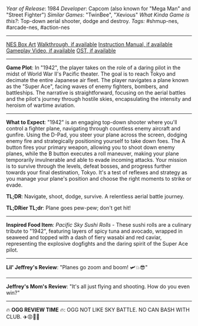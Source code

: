 *Year of Release*: 1984
*Developer*: Capcom (also known for "Mega Man" and "Street Fighter")
*Similar Games*: "TwinBee", "Xevious"
*What Kinda Game is this?*: Top-down aerial shooter, dodge and destroy.
*Tags:* #shmup-nes, #arcade-nes, #action-nes

---
[NES Box Art](https://www.google.com/search?tbm=isch&q=NES+Box+Art+1942) 
[Walkthrough, if available](https://www.google.com/search?q=Walkthrough+NES+1942)
[Instruction Manual, if available](https://www.google.com/search?q=NES+Instruction+Manual+1942)
[Gameplay Video, if available](https://www.youtube.com/results?search_query=gameplay+NES+1942) 
[OST, if available](https://www.youtube.com/results?search_query=NES+1942+OST)

- - -
**Game Plot**: In "1942", the player takes on the role of a daring pilot in the midst of World War II's Pacific theater. The goal is to reach Tokyo and decimate the entire Japanese air fleet. The player navigates a plane known as the "Super Ace", facing waves of enemy fighters, bombers, and battleships. The narrative is straightforward, focusing on the aerial battles and the pilot's journey through hostile skies, encapsulating the intensity and heroism of wartime aviation.

- - -
**What to Expect**: "1942" is an engaging top-down shooter where you'll control a fighter plane, navigating through countless enemy aircraft and gunfire. Using the D-Pad, you steer your plane across the screen, dodging enemy fire and strategically positioning yourself to take down foes. The A button fires your primary weapon, allowing you to shoot down enemy planes, while the B button executes a roll maneuver, making your plane temporarily invulnerable and able to evade incoming attacks. Your mission is to survive through the levels, defeat bosses, and progress further towards your final destination, Tokyo. It's a test of reflexes and strategy as you manage your plane's position and choose the right moments to strike or evade.

**TL;DR**: Navigate, shoot, dodge, survive. A relentless aerial battle journey.

**TL;DRier TL;dr**: Plane goes pew-pew; don't get hit!

---
**Inspired Food Item**: *Pacific Sky Sushi Rolls* - These sushi rolls are a culinary tribute to "1942", featuring layers of spicy tuna and avocado, wrapped in seaweed and topped with a dash of fiery wasabi and red caviar, representing the explosive dogfights and the daring spirit of the Super Ace pilot.

---
**Lil' Jeffrey's Review**: "Planes go zoom and boom! 🛩️💥😎"

---
**Jeffrey's Mom's Review**: "It's all just flying and shooting. How do you even win?"

---
🔥 **OGG REVIEW TIME** 🔥: OGG NOT LIKE SKY BATTLE. NO CAN BASH WITH CLUB. ✈️😡🚫🔥